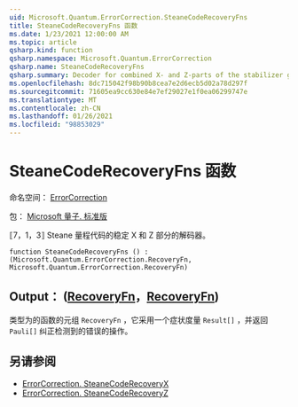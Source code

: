 ```yaml
---
uid: Microsoft.Quantum.ErrorCorrection.SteaneCodeRecoveryFns
title: SteaneCodeRecoveryFns 函数
ms.date: 1/23/2021 12:00:00 AM
ms.topic: article
qsharp.kind: function
qsharp.namespace: Microsoft.Quantum.ErrorCorrection
qsharp.name: SteaneCodeRecoveryFns
qsharp.summary: Decoder for combined X- and Z-parts of the stabilizer group of the ⟦7, 1, 3⟧ Steane quantum code.
ms.openlocfilehash: 8dc715042f98b90b8cea7e2d6ecb5d02a78d297f
ms.sourcegitcommit: 71605ea9cc630e84e7ef29027e1f0ea06299747e
ms.translationtype: MT
ms.contentlocale: zh-CN
ms.lasthandoff: 01/26/2021
ms.locfileid: "98853029"
---
```

# <a name="steanecoderecoveryfns-function"></a>SteaneCodeRecoveryFns 函数

命名空间： [ErrorCorrection](xref:Microsoft.Quantum.ErrorCorrection)

包： [Microsoft 量子. 标准版](https://nuget.org/packages/Microsoft.Quantum.Standard)


⟦7，1，3⟧ Steane 量程代码的稳定 X 和 Z 部分的解码器。

```qsharp
function SteaneCodeRecoveryFns () : (Microsoft.Quantum.ErrorCorrection.RecoveryFn, Microsoft.Quantum.ErrorCorrection.RecoveryFn)
```


## <a name="output--recoveryfnrecoveryfn"></a>Output： ([RecoveryFn](xref:Microsoft.Quantum.ErrorCorrection.RecoveryFn)，[RecoveryFn](xref:Microsoft.Quantum.ErrorCorrection.RecoveryFn)) 

类型为的函数的元组 `RecoveryFn` ，它采用一个症状度量 `Result[]` ，并返回 `Pauli[]` 纠正检测到的错误的操作。

## <a name="see-also"></a>另请参阅

- [ErrorCorrection. SteaneCodeRecoveryX](xref:Microsoft.Quantum.ErrorCorrection.SteaneCodeRecoveryX)
- [ErrorCorrection. SteaneCodeRecoveryZ](xref:Microsoft.Quantum.ErrorCorrection.SteaneCodeRecoveryZ)
